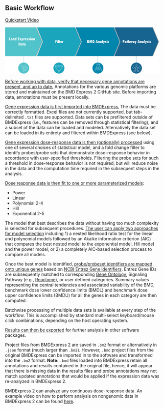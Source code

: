 Basic Workflow
--------------
[Quickstart Video](https://www.youtube.com/watch?v=yWWG0bojLdc&index=1&list=PLX2Rd5DjtiTeR84Z4wRSUmKYMoAbilZEc)

![](https://github.com/auerbachs/BMDExpress-2/blob/master/media/workflow.png?raw=true)

[Before working with data, verify that necessary gene annotations are present, and up to date.](How-to-Use-the-Application#update-annotation-file) Annotations for the various genomic platforms are stored and maintained on the BMD Express 2 GitHub site. Before importing data, annotations must be present locally.

[Gene expression data is first imported into BMDExpress.](How-to-Use-the-Application#import-dose-response-data) The data must be correctly formatted. Excel files are not currently supported, but tab-delimited `.txt` files are supported. Data sets can be prefiltered outside of BMDExpress (i.e., features can be removed through statistical filtering), and a subset of the data can be loaded and modeled. Alternatively the data set can be loaded in its entirety and filtered within BMDExpress (see below).

[Gene expression dose-response data is then (optionally) processed](Statistical-and-Fold-Change-Filtering) using one of several choices of statistical model, and a fold change filter to identify probes/probe sets that demonstrate dose-response behavior in accordance with user-specified thresholds. Filtering the probe sets for such a threshold in dose-response behavior is not required, but will reduce noise in the data and the computation time required in the subsequent steps in the analysis.

[Dose response data is then fit to one or more parameterized models](Benchmark-Dose-Analysis):

-   Power
-   Linear
-   Polynomial 2-4
-   Hill
-   Exponential 2-5

The model that best describes the data without having too much complexity is selected for subsequent procedures. [The user can apply two approaches for model selection](Benchmark-Dose-Analysis#benchmark-dose-data-options) including 1) a nested likelihood ratio test for the linear and polynomial models followed by an Akaike information criterion (AIC) that compares the best nested model to the exponential model, Hill model and the power model; or 2) a completely AIC-based selection process to compare all models. 

Once the best model is identified, [probe/probeset identifiers are mapped onto unique genes](Functional-Classifications) based on [NCBI Entrez Gene identifiers](https://www.ncbi.nlm.nih.gov/gene). Entrez Gene IDs are subsequently matched to corresponding [Gene Ontology](http://www.geneontology.org/), Signaling Pathway (e.g., [Reactome](http://www.reactome.org/)), or user defined categories. Summary values representing the central tendencies and associated variability of the BMD, benchmark dose lower confidence limits (BMDL) and benchmark dose upper confidence limits (BMDU) for all the genes in each category are then computed.

Batchwise processing of multiple data sets is available at every step of the workflow. This is accomplished by standard multi-select keyboard/mouse click combinations, depending on the host operating system.

[Results can then be exported](Overview-of-the-Main-View#exporting-analyses) for further analysis in other software packages.

Project files from BMDExpress 2 are saved in `.bm2` format or alternatively in `.json` format (much larger than `.bm2`). However, `.bmd` project files from the original BMDExpress can be imported in to the software and transformed into the `.bm2` format. **Note:** `.bmd` files loaded into BMDExpress retain all annotations and results contained in the original file, hence, it will appear that there is missing data in the results files and probe annotations may not match updated annotations that would be applied if the expression data was re-analyzed in BMDExpress 2.

BMDExpress 2 can analyze any continuous dose-response data. An example video on how to perform analysis on nongenomic data in BMDExpress 2 can be found [here](https://youtu.be/AhZHLbkLAuA).
